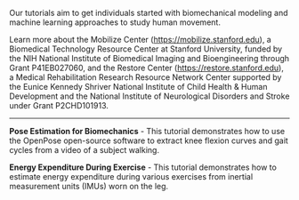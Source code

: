 Our tutorials aim to get individuals started with biomechanical modeling and machine learning approaches to study human movement. 

Learn more about the Mobilize Center (https://mobilize.stanford.edu), a Biomedical Technology Resource Center at Stanford University, funded by the NIH National Institute of Biomedical Imaging and Bioengineering through Grant P41EB027060, and the Restore Center (https://restore.stanford.edu), a Medical Rehabilitation Research Resource Network Center supported by the Eunice Kennedy Shriver National Institute of Child Health & Human Development and the National Institute of Neurological Disorders and Stroke under Grant P2CHD101913.

------------------------------------------------------------------------------------------------------

<b>Pose Estimation for Biomechanics</b> - This tutorial demonstrates how to use the OpenPose open-source software to extract knee flexion curves and gait cycles from a video of a
subject walking.

<b>Energy Expenditure During Exercise</b> - This tutorial demonstrates how to estimate energy expenditure during various exercises from inertial measurement units (IMUs) worn on the leg. 
